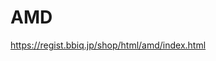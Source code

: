 # AMD
 
https://regist.bbiq.jp/shop/html/amd/index.html


<title>AMD | 高性能なのに低価格。</title>
<meta name="description" content="米国発の半導体製造企業だからできる高性能・低価格ノートパソコン。">
